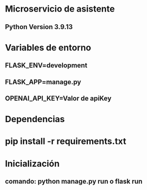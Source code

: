 # Microservicio de asistente
## Python Version 3.9.13

# Variables de entorno
## FLASK_ENV=development
## FLASK_APP=manage.py
## OPENAI_API_KEY=Valor de apiKey


# Dependencias
# pip install -r requirements.txt

# Inicialización
## comando: python manage.py run o flask run








